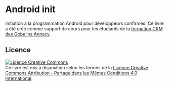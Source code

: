 # Android init

Initiation à la programmation Android pour développeurs confirmés. Ce livre a été créé comme support de cours pour les étudiants de la [formation CRM des Gobelins Annecy](http://www.haute-savoie.cci.fr/se-former/nos-formations/formation-multimedia/crm.html).

## Licence
<a rel="license" href="http://creativecommons.org/licenses/by-sa/4.0/"><img alt="Licence Creative Commons" style="border-width:0" src="https://i.creativecommons.org/l/by-sa/4.0/88x31.png" /></a><br />Ce livre est mis à disposition selon les termes de la <a rel="license" href="http://creativecommons.org/licenses/by-sa/4.0/">Licence Creative Commons Attribution -  Partage dans les Mêmes Conditions 4.0 International</a>.
